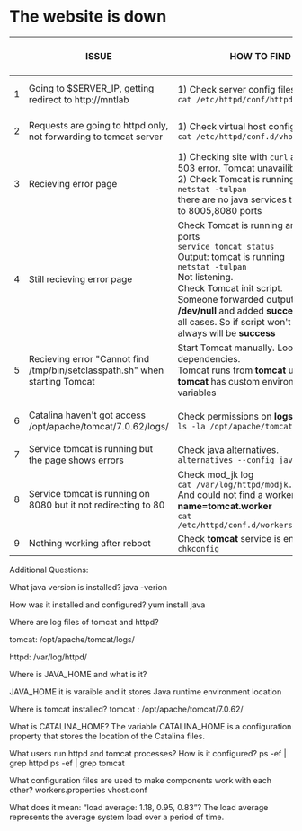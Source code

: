 # The website is down

|   | ISSUE | HOW TO FIND | TIME TO FIND | HOW TO FIX | TIME TO FIX
--- | --- | --- | --- |---| ---  
1 | Going to $SERVER_IP, getting redirect to http://mntlab | 1) Check server config files: <br> `cat /etc/httpd/conf/httpd.conf` |5m| Remove **redirect** directive with entire *VirtualHost* block, we have it in **vhost.conf**| 20m 
2 | Requests are going to httpd only, not forwarding to tomcat server | 1) Check virtual host config file:  <br> `cat /etc/httpd/conf.d/vhost.conf` | 5m |  Edit **VirtualHost** directive in **vhost.conf**, change address to * , to enable bind on all interfaces | 50m
3 | Recieving error page | 1) Checking site with `curl` and getting 503 error. Tomcat unavailible. <br> 2) Check Tomcat is running <br> `netstat -tulpan` <br> there are no java services that listening to 8005,8080 ports | 20m | Start Tomcat server <br> `service tomcat start` | 1m
4 | Still recieving error page | Check Tomcat is running and listening ports <br> `service tomcat status` <br> Output: tomcat is running <br> `netstat -tulpan` <br> Not listening. <br> Check Tomcat init script. <br> Someone forwarded output to **/dev/null** and added **success** result to all cases. So if script won't start output always will be **success** | 80m | Fix init script by removing **> /dev/null** and **success** <br> Start Tomcat <br> `service tomcat start` | 60m
5 | Recieving error "Cannot find /tmp/bin/setclasspath.sh" when starting Tomcat | Start Tomcat manually. Look for dependencies. <br> Tomcat runs from **tomcat** user, and **tomcat** has custom environment variables | 100m | Removing custom environments. Starting Tomcat. | 10m
6 | Catalina haven't got access /opt/apache/tomcat/7.0.62/logs/ | Check permissions on **logs** <br> `ls -la /opt/apache/tomcat/7.0.62/` | 50m | Restore rights on **logs** <br> `chown tomcat:tomcat /opt/apache/tomcat/7.0.62/logs/` <br> `service tomcat start` | 10m
7 | Service tomcat is running but the page shows errors | Check java alternatives. <br> `alternatives --config java` | 40m | Change java alternatives to needed one | 10m
8 | Service tomcat is running on 8080 but it not redirecting to 80 |  Check mod_jk log <br> `cat /var/log/httpd/modjk.log` <br> And could not find a worker for **worker name=tomcat.worker** <br> `cat /etc/httpd/conf.d/workers.properties`  | 60m |  <br> Fix wrong worker name and ip/port in *workers.properties*   | 60m
9 | Nothing working after reboot | Check **tomcat** service is enabled <br> `chkconfig` | 30m | `chkconfig tomcat on` | 15m


Additional Questions:

What java version is installed? 
java -verion

How was it installed and configured? 
yum install java

Where are log files of tomcat and httpd? 

tomcat: /opt/apache/tomcat/logs/

httpd: /var/log/httpd/

Where is JAVA_HOME and what is it?

JAVA_HOME it is varaible and it stores Java runtime environment location

Where is tomcat installed?
tomcat : /opt/apache/tomcat/7.0.62/

What is CATALINA_HOME?
The variable CATALINA_HOME is a configuration property that stores the location of the Catalina files.

What users run httpd and tomcat processes? How is it configured?
ps -ef | grep httpd
ps -ef | grep tomcat

What configuration files are used to make components work with each other?
workers.properties vhost.conf 

What does it mean: “load average: 1.18, 0.95, 0.83”?
The load average represents the average system load over a period of time.
